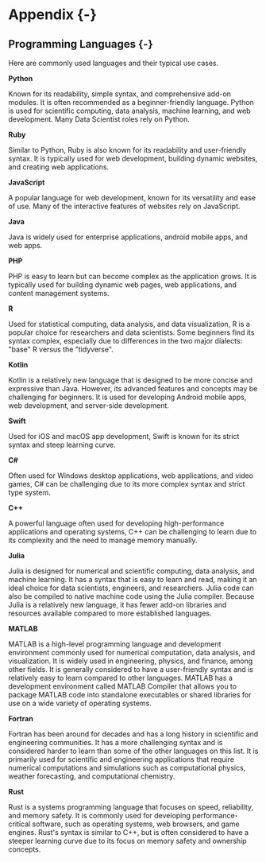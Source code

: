 


# Appendix {-}

## Programming Languages {-}

Here are commonly used languages and their typical use cases.

**Python**

Known for its readability, simple syntax, and comprehensive add-on modules. It is often recommended as a beginner-friendly language. Python is used for scientific computing, data analysis, machine learning, and web development. Many Data Scientist roles rely on Python.

**Ruby**

Similar to Python, Ruby is also known for its readability and user-friendly syntax. It is typically used for web development, building dynamic websites, and creating web applications.

**JavaScript**

A popular language for web development, known for its versatility and ease of use. Many of the interactive features of websites rely on JavaScript.

**Java**

Java is widely used for enterprise applications, android mobile apps, and web apps.

**PHP**

PHP is easy to learn but can become complex as the application grows. It is typically used for building dynamic web pages, web applications, and content management systems.

**R**

Used for statistical computing, data analysis, and data visualization, R is a popular choice for researchers and data scientists. Some beginners find its syntax complex, especially due to differences in the two major dialects: "base" R versus the "tidyverse".

**Kotlin**

Kotlin is a relatively new language that is designed to be more concise and expressive than Java. However, its advanced features and concepts may be challenging for beginners. It is used for developing Android mobile apps, web development, and server-side development.

**Swift**

Used for iOS and macOS app development, Swift is known for its strict syntax and steep learning curve.

**C#**

Often used for Windows desktop applications, web applications, and video games, C# can be challenging due to its more complex syntax and strict type system.

**C++**

A powerful language often used for developing high-performance applications and operating systems, C++ can be challenging to learn due to its complexity and the need to manage memory manually.

**Julia**

Julia is designed for numerical and scientific computing, data analysis, and machine learning. It has a syntax that is easy to learn and read, making it an ideal choice for data scientists, engineers, and researchers. Julia code can also be compiled to native machine code using the Julia compiler. Because Julia is a relatively new language, it has fewer add-on libraries and resources available compared to more established languages.

**MATLAB**

MATLAB is a high-level programming language and development environment commonly used for numerical computation, data analysis, and visualization. It is widely used in engineering, physics, and finance, among other fields. It is generally considered to have a user-friendly syntax and is relatively easy to learn compared to other languages. MATLAB has a development environment called MATLAB Compiler that allows you to package MATLAB code into standalone executables or shared libraries for use on a wide variety of operating systems. 

**Fortran**

Fortran has been around for decades and has a long history in scientific and engineering communities. It has a more challenging syntax and is considered harder to learn than some of the other languages on this list. It is primarily used for scientific and engineering applications that require numerical computations and simulations such as computational physics, weather forecasting, and computational chemistry.

**Rust**

Rust is a systems programming language that focuses on speed, reliability, and memory safety. It is commonly used for developing performance-critical software, such as operating systems, web browsers, and game engines. Rust's syntax is similar to C++, but is often considered to have a steeper learning curve due to its focus on memory safety and ownership concepts.
